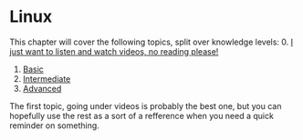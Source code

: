 # Linux

This chapter will cover the following topics, split over knowledge levels:
0. [I just want to listen and watch videos, no reading please!](videos/)
1. [Basic](basic/)
2. [Intermediate](intermediate/)
3. [Advanced](advanced/)

The first topic, going under videos is probably the best one, but you can hopefully use the rest as a sort of a refference when you need a quick reminder on something.
